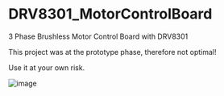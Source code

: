 # DRV8301_MotorControlBoard
3 Phase Brushless Motor Control Board with DRV8301

This project was at the prototype phase, therefore not optimal!

Use it at your own risk.

![image](https://user-images.githubusercontent.com/10106458/114220055-c88a7680-996b-11eb-8826-f26ae256d955.png)

